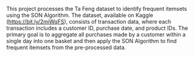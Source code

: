 This project processes the Ta Feng dataset to identify frequent itemsets using the SON Algorithm. The dataset, available on Kaggle (https://bit.ly/2miWqFS), 
consists of transaction data, where each transaction includes a customer ID, purchase date, and product IDs. The primary goal is to aggregate all 
purchases made by a customer within a single day into one basket and then apply the SON Algorithm to find frequent itemsets from the pre-processed data.

